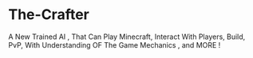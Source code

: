# The-Crafter
A New Trained AI , That Can Play Minecraft, Interact With Players, Build, PvP, With Understanding OF The Game Mechanics , and MORE !
